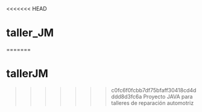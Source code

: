 <<<<<<< HEAD
# taller_JM
=======
# tallerJM
>>>>>>> c0fc6f0fcbb7df75bfaff30418cd4dddd8d3fc6a
Proyecto JAVA para talleres de reparación automotriz
